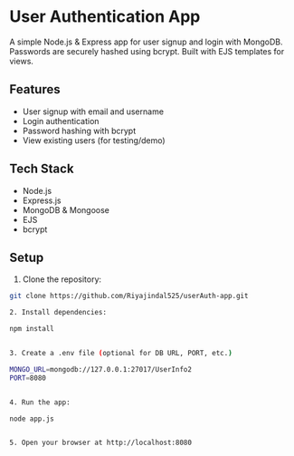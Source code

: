 # User Authentication App

A simple Node.js & Express app for user signup and login with MongoDB. Passwords are securely hashed using bcrypt. Built with EJS templates for views.

## Features
- User signup with email and username
- Login authentication
- Password hashing with bcrypt
- View existing users (for testing/demo)

## Tech Stack
- Node.js
- Express.js
- MongoDB & Mongoose
- EJS
- bcrypt

## Setup
1. Clone the repository:
```bash
git clone https://github.com/Riyajindal525/userAuth-app.git

2. Install dependencies:

npm install


3. Create a .env file (optional for DB URL, PORT, etc.)

MONGO_URL=mongodb://127.0.0.1:27017/UserInfo2
PORT=8080


4. Run the app:

node app.js


5. Open your browser at http://localhost:8080

